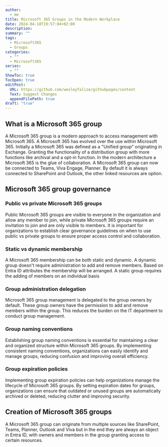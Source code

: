 ```yaml
---
author:
  - me
title: Microsoft 365 Groups in the Modern Workplace
date: 2024-04-18T19:57:04+02:00
description: 
summary: ""
tags:
  - Microsoft365
  - Groups
categories:
  - ""
  - Microsoft365
series:
  - ""
ShowToc: true
TocOpen: true
editPost:
  URL: https://github.com/wesleyfalize/githubpages/content
  Text: Suggest Changes
  appendFilePath: true
draft: "true"
---
```

## What is a Microsoft 365 group
A Microsoft 365 group is a modern approach to access management with Microsoft 365. A Microsoft 365 has evolved over the use within Microsoft 365. Initially a Microsoft 365 was defined as a "Unified group" originating in Exchange. Granting the functionality of a distribution group with more functions like archival and a opt-in function. In the modern architecture a Microsoft 365 is the glue of collaboration. A Microsoft 365 group can now be connected to Teams, Viva Engage, Planner. By default it is always connected to SharePoint and Outlook, the other linked resources are option.
## Microsoft 365 group governance

### Public vs private Microsoft 365 groups
Public Microsoft 365 groups are visible to everyone in the organization and allow any member to join, while private Microsoft 365 groups require an invitation to join and are only visible to members. It is important for organizations to establish clear governance guidelines on when to use public vs private groups to ensure proper access control and collaboration.

### Static vs dynamic membership
A Microsoft 365 membership can be both static and dynamic. A dynamic group doesn't require administration to add and remove members. Based on Entra ID attributes the membership will be arranged. A static group requires the adding of members on an individual basis

### Group administration delegation
Microsoft 365 group management is delegated to the group owners by default. These group owners have the permission to add and remove members within the group. This reduces the burden on the IT department to conduct group management. 

### Group naming conventions
Establishing group naming conventions is essential for maintaining a clear and organized structure within Microsoft 365 groups. By implementing consistent naming conventions, organizations can easily identify and manage groups, reducing confusion and improving overall efficiency.
### Group expiration policies
Implementing group expiration policies can help organizations manage the lifecycle of Microsoft 365 groups. By setting expiration dates for groups, organizations can ensure that outdated or unused groups are automatically archived or deleted, reducing clutter and improving security.

## Creation of Microsoft 365 groups
A Microsoft 365 group can originate from multiple sources like SharePoint, Teams, Planner, Outlook and Viva but in the end they are always an object in Entra ID, with owners and members in the group granting access to certain resources.

